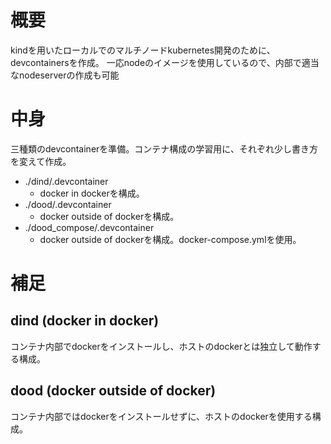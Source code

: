 # 概要
kindを用いたローカルでのマルチノードkubernetes開発のために、devcontainersを作成。
一応nodeのイメージを使用しているので、内部で適当なnodeserverの作成も可能

# 中身
三種類のdevcontainerを準備。コンテナ構成の学習用に、それぞれ少し書き方を変えて作成。
- ./dind/.devcontainer
    - docker in dockerを構成。
- ./dood/.devcontainer
    - docker outside of dockerを構成。
- ./dood_compose/.devcontainer
    - docker outside of dockerを構成。docker-compose.ymlを使用。

# 補足
## dind (docker in docker)
コンテナ内部でdockerをインストールし、ホストのdockerとは独立して動作する構成。
## dood (docker outside of docker)
コンテナ内部ではdockerをインストールせずに、ホストのdockerを使用する構成。
